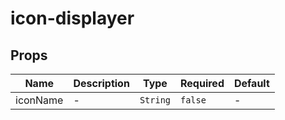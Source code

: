 # icon-displayer

## Props

<!-- @vuese:icon-displayer:props:start -->
|Name|Description|Type|Required|Default|
|---|---|---|---|---|
|iconName|-|`String`|`false`|-|

<!-- @vuese:icon-displayer:props:end -->


